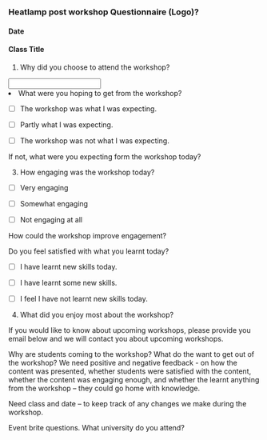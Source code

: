 ### Heatlamp post workshop Questionnaire                                             (Logo)?                

#### Date

#### Class Title


1. Why did you choose to attend the workshop?
<form>
  <input type="text" name="attend_reason>
</form>




2.  What were you hoping to get from the workshop?
  
  

- [ ] The workshop was what I was expecting.
- [ ] Partly what I was expecting.
- [ ] The workshop was not what I was expecting.


If not, what were you expecting form the workshop today?


3. How engaging was the workshop today?
             
- [ ] Very engaging
- [ ] Somewhat engaging
- [ ] Not engaging at all


How could the workshop improve engagement?


Do you feel satisfied with what you learnt today?
  
- [ ] I have learnt new skills today.
- [ ] I have learnt some new skills.
- [ ] I feel I have not learnt new skills today.


4. What did you enjoy most about the workshop?

If you would like to know about upcoming workshops, please provide you email below and we will contact you about upcoming workshops. 




Why are students coming to the workshop?
What do the want to get out of the workshop?
We need positive and negative feedback - on how the content was presented, whether students were satisfied with the content, whether the content was engaging enough, and whether the learnt anything from the workshop – they could go home with knowledge. 


Need class and date – to keep track of any changes we make during the workshop. 






Event brite questions. 
What university do you attend?
